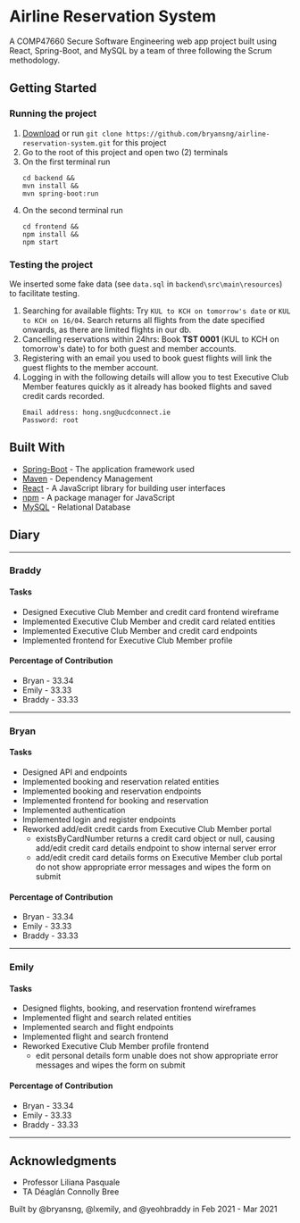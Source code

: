 # Airline Reservation System

A COMP47660 Secure Software Engineering web app project built using React, Spring-Boot, and MySQL by a team of three following the Scrum methodology.

## Getting Started

### Running the project

1. [Download](https://github.com/bryansng/airline-reservation-system) or run `git clone https://github.com/bryansng/airline-reservation-system.git` for this project
2. Go to the root of this project and open two (2) terminals
3. On the first terminal run
   ```
   cd backend &&
   mvn install &&
   mvn spring-boot:run
   ```
4. On the second terminal run
   ```
   cd frontend &&
   npm install &&
   npm start
   ```
### Testing the project

We inserted some fake data (see `data.sql` in `backend\src\main\resources`) to facilitate testing.

1. Searching for available flights: Try `KUL to KCH on tomorrow's date` or `KUL to KCH on 16/04`. Search returns all flights from the date specified onwards, as there are limited flights in our db.
2. Cancelling reservations within 24hrs: Book **TST 0001** (KUL to KCH on tomorrow's date) to for both guest and member accounts.
3. Registering with an email you used to book guest flights will link the guest flights to the member account.
4. Logging in with the following details will allow you to test Executive Club Member features quickly as it already has booked flights and saved credit cards recorded.
   ```
   Email address: hong.sng@ucdconnect.ie
   Password: root
   ```


## Built With

- [Spring-Boot](https://spring.io/projects/spring-boot) - The application framework used
- [Maven](https://maven.apache.org/) - Dependency Management
- [React](https://reactjs.org/) - A JavaScript library for building user interfaces
- [npm](https://www.npmjs.com/) - A package manager for JavaScript
- [MySQL](https://www.mysql.com/) - Relational Database

## Diary

---

### **Braddy**

#### Tasks

- Designed Executive Club Member and credit card frontend wireframe
- Implemented Executive Club Member and credit card related entities
- Implemented Executive Club Member and credit card endpoints
- Implemented frontend for Executive Club Member profile

#### Percentage of Contribution

- Bryan - 33.34
- Emily - 33.33
- Braddy - 33.33

---

### **Bryan**

#### Tasks

- Designed API and endpoints
- Implemented booking and reservation related entities
- Implemented booking and reservation endpoints
- Implemented frontend for booking and reservation
- Implemented authentication
- Implemented login and register endpoints
- Reworked add/edit credit cards from Executive Club Member portal
  - existsByCardNumber returns a credit card object or null, causing add/edit credit card details endpoint to show internal server error
  - add/edit credit card details forms on Executive Member club portal do not show appropriate error messages and wipes the form on submit

#### Percentage of Contribution

- Bryan - 33.34
- Emily - 33.33
- Braddy - 33.33

---

### **Emily**

#### Tasks

- Designed flights, booking, and reservation frontend wireframes
- Implemented flight and search related entities
- Implemented search and flight endpoints
- Implemented flight and search frontend
- Reworked Executive Club Member profile frontend
  - edit personal details form unable does not show appropriate error messages and wipes the form on submit

#### Percentage of Contribution

- Bryan - 33.34
- Emily - 33.33
- Braddy - 33.33

---

## Acknowledgments

- Professor Liliana Pasquale
- TA Déaglán Connolly Bree

Built by @bryansng, @lxemily, and @yeohbraddy in Feb 2021 - Mar 2021
